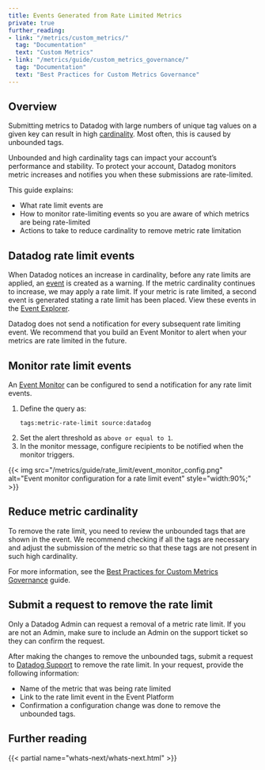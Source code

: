 ```yaml
---
title: Events Generated from Rate Limited Metrics
private: true
further_reading:
- link: "/metrics/custom_metrics/"
  tag: "Documentation"
  text: "Custom Metrics"
- link: "/metrics/guide/custom_metrics_governance/"
  tag: "Documentation"
  text: "Best Practices for Custom Metrics Governance"
---
```


## Overview 

Submitting metrics to Datadog with large numbers of unique tag values on a given key can result in high [cardinality][1]. Most often, this is caused by unbounded tags.

Unbounded and high cardinality tags can impact your account’s performance and stability. To protect your account, Datadog monitors metric increases and notifies you when these submissions are rate-limited.

This guide explains:
- What rate limit events are
- How to monitor rate-limiting events so you are aware of which metrics are being rate-limited
- Actions to take to reduce cardinality to remove metric rate limitation


## Datadog rate limit events

When Datadog notices an increase in cardinality, before any rate limits are applied, an [event][2] is created as a warning. If the metric cardinality continues to increase, we may apply a rate limit. If your metric is rate limited, a second event is generated stating a rate limit has been placed. View these events in the [Event Explorer][3]. 

<div class="alert alert-warning">Datadog does not send a notification for every subsequent rate limiting event. We recommend that you build an Event Monitor to alert when your metrics are rate limited in the future.</div>

## Monitor rate limit events

An [Event Monitor][3] can be configured to send a notification for any rate limit events. 

1. Define the query as: 
   ```
   tags:metric-rate-limit source:datadog
   ```
1. Set the alert threshold as `above or equal to 1`.  
1. In the monitor message, configure recipients to be notified when the monitor triggers. 

{{< img src="/metrics/guide/rate_limit/event_monitor_config.png" alt="Event monitor configuration for a rate limit event" style="width:90%;" >}}

## Reduce metric cardinality

To remove the rate limit, you need to review the unbounded tags that are shown in the event. We recommend checking if all the tags are necessary and adjust the submission of the metric so that these tags are not present in such high cardinality.

For more information, see the [Best Practices for Custom Metrics Governance][4] guide.

## Submit a request to remove the rate limit

<div class="alert alert-warning">Only a Datadog Admin can request a removal of a metric rate limit. If you are not an Admin, make sure to include an Admin on the support ticket so they can confirm the request.</div>

After making the changes to remove the unbounded tags, submit a request to [Datadog Support][5] to remove the rate limit. In your request, provide the following information: 
- Name of the metric that was being rate limited 
- Link to the rate limit event in the Event Platform
- Confirmation a configuration change was done to remove the unbounded tags. 


## Further reading

{{< partial name="whats-next/whats-next.html" >}}

[1]: /account_management/billing/custom_metrics/?tab=countrate#effect-of-adding-tags
[2]: https://docs.datadoghq.com/service_management/events/
[3]: https://docs.datadoghq.com/monitors/types/event/
[4]: https://docs.datadoghq.com/metrics/guide/custom_metrics_governance/
[5]: https://docs.datadoghq.com/help/